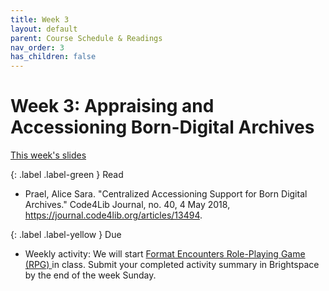 ```yaml
---
title: Week 3
layout: default
parent: Course Schedule & Readings
nav_order: 3
has_children: false
---
```


# Week 3: Appraising and Accessioning Born-Digital Archives

<a href="https://digital-archives.github.io/HISTGA1011/slides/week_03_slide_deck.html" target="_blank">This week's slides</a>

{: .label .label-green }
Read
* Prael, Alice Sara. "Centralized Accessioning Support for Born Digital Archives." Code4Lib Journal, no. 40, 4 May 2018, <a href="https://journal.code4lib.org/articles/13494" target="_blank">https://journal.code4lib.org/articles/13494</a>.

{: .label .label-yellow }
Due
* Weekly activity: We will start <a href="https://digital-archives.github.io/HISTGA1011/activities/format_rpg.html" target="_blank">Format Encounters Role-Playing Game (RPG)
</a> in class. Submit your completed activity summary in Brightspace by the end of the week Sunday.
